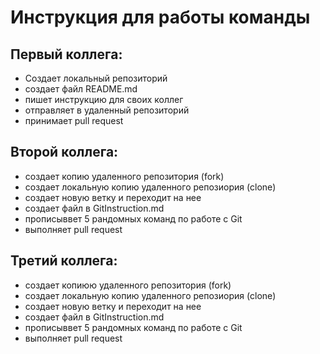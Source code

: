 # Инструкция для работы команды 

## Первый коллега: 
- Создает локальный репозиторий 
- создает файл README.md
- пишет инструкцию для своих коллег
- отправляет в удаленный репозиторий 
- принимает pull request

## Второй коллега: 
- создает копию удаленного репозитория (fork)
- создает локальную копию удаленного репозиория (clone)
- создает новую ветку и переходит на нее
- создает файл в GitInstruction.md 
- прописыввет 5 рандомных команд по работе с Git
- выполняет pull request


## Третий коллега:
- создает копиюю удаленного репозитория (fork)
- создает локальную копию удаленного репозиория (clone)
- создает новую ветку и переходит на нее
- создает файл в GitInstruction.md 
- прописыввет 5 рандомных команд по работе с Git 
- выполняет pull request